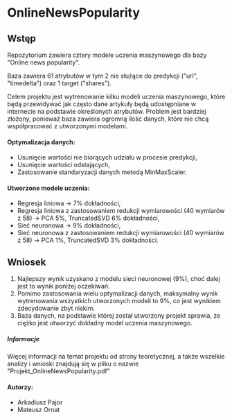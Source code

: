 # OnlineNewsPopularity

## Wstęp
Repozytorium zawiera cztery modele uczenia maszynowego dla bazy "Online news popularity".

Baza zawiera 61 atrybutów w tym 2 nie służące do predykcji ("url", "timedelta") oraz 1 target ("shares").

Celem projektu jest wytrenowanie kilku modeli uczenia maszynowego, które będą przewidywać jak często dane artykuły będą udostępniane w internecie na podstawie określonych atrybutów.
Problem jest bardziej złożony, ponieważ baza zawiera ogromną ilość danych, które nie chcą współpracować z utworzonymi modelami.

#### Optymalizacja danych:
- Usunięcie wartości nie biorących udziału w procesie predykcji,
- Usunięcie wartości odstających,
- Zastosowanie standaryzacji danych metodą MinMaxScaler.

#### Utworzone modele uczenia:
- Regresja liniowa -> 7% dokładności,
- Regresja liniowa z zastosowaniem redukcji wymiarowości (40 wymiarów z 58) -> PCA 5%, TruncatedSVD 6% dokładności,
- Sieć neuronowa -> 9% dokładności,
- Sieć neuronowa z zastosowaniem redukcji wymiarowości (40 wymiarów z 58) -> PCA 1%, TruncatedSVD 3% dokładności.


## Wniosek
1. Najlepszy wynik uzyskano z modelu sieci neuronowej (9%), choć dalej jest to wynik poniżej oczekiwań.
2. Pomimo zastosowania wielu optymalizacji danych, maksymalny wynik wytrenowania wszystkich utworzonych modeli to 9%, co jest wynikiem zdecydowanie zbyt niskim.
3. Baza danych, na podstawie której został utworzony projekt sprawia, że ciężko jest utworzyć dokładny model uczenia maszynowego.

##### Informacje
Więcej informacji na temat projektu od strony teoretycznej, a także wszelkie analizy i wnioski znajdują się
w pliku o nazwie "Projekt_OnlineNewsPopularity.pdf"

#### Autorzy:
- Arkadiusz Pajor
- Mateusz Ornat
